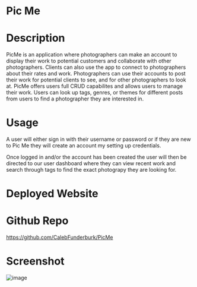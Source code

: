 # Pic Me 

# Description
PicMe is an application where photographers can make an account to display their work to potential customers and collaborate with other photographers. Clients can also use the app to connect to photographers about their rates and work. Photographers can use their accounts to post their work for potential clients to see, and for other photographers to look at. PicMe offers users full CRUD capabilites and allows users to manage their work. Users can look up tags, genres, or themes for different posts from users to find a photographer they are interested in.

# Usage
A user will either sign in with their username or password or if they are new to Pic Me they will create an account my setting up credentials.

Once logged in and/or the account has been created the user will then be directed to our user dashboard where they can view recent work and search through tags to find the exact photograpy they are looking for. 

# Deployed Website

# Github Repo
https://github.com/CalebFunderburk/PicMe
# Screenshot
![image](https://user-images.githubusercontent.com/107800173/199110955-dc80bc79-0f64-4bd6-9381-9dd0cd44b939.png)

